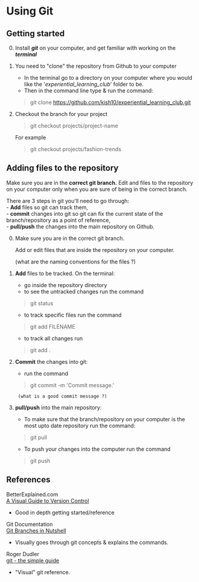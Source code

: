 # Using Git

## Getting started

0. Install _**git**_ on your computer, and get familiar with working on the _**terminal**_

1. You need to "clone" the repository from Github to your computer

    - In the terminal go to a directory on your computer where you would like the '_experiential_learning_club_' folder to be.
    - Then in the command line type & run the command:
    > git clone https://github.com/kish10/experiential_learning_club.git

2. Checkout the branch for your project
    
    > git checkout projects/project-name

    For example
    > git checkout projects/fashion-trends

## Adding files to the repository

Make sure you are in the **correct git branch.** Edit and files to the repository on your computer only when you are sure of being in the correct branch.

There are 3 steps in git you'll need to go through:  
    - **Add** files so git can track them,   
    - **commit** changes into git so git can fix the current state of the branch/repository as a point of reference,  
    - **pull/push** the changes into the main repository on Github.

0. Make sure you are in the correct git branch.    
  
    Add or edit files that are inside the repository on your computer.
    
    (what are the naming conventions for the files ?)

1. **Add** files to be tracked. On the terminal: 
    - go inside the repository directory
    - to see the untracked changes run the command
    > git status
    - to track specific files run the command
    > git add FILENAME
    - to track all changes run
    > git add .

2. **Commit** the changes into git:
    - run the command 
    > git commit -m 'Commit message.'
    
        (what is a good commit message ?)

3. **pull/push** into the main repository:  
    - To make sure that the branch/repository on your computer is the most upto date repository run the command:
    > git pull
    - To push your changes into the computer run the command
    > git push


## References
BetterExplained.com  
[A Visual Guide to Version Control](https://betterexplained.com/articles/a-visual-guide-to-version-control/)  
- Good in depth getting started/reference

Git Documentation  
[Git Branches in Nutshell](https://git-scm.com/book/en/v2/Git-Branching-Branches-in-a-Nutshell)  
- Visually goes through git concepts & explains the commands.

Roger Dudler  
[git - the simple guide](https://rogerdudler.github.io/git-guide/)  
- "Visual" git reference.